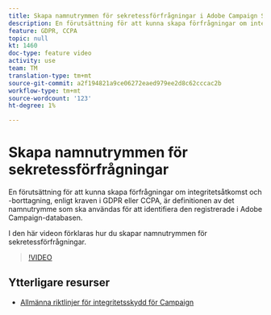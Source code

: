 ```yaml
---
title: Skapa namnutrymmen för sekretessförfrågningar i Adobe Campaign Standard (ACS)
description: En förutsättning för att kunna skapa förfrågningar om integritetsåtkomst och -borttagning, enligt kraven i GDPR eller CCPA, är definitionen av det namnutrymme som ska användas för att identifiera den registrerade i Adobe Campaign-databasen. I den här videon förklaras hur du skapar namnutrymmen för sekretessförfrågningar.
feature: GDPR, CCPA
topic: null
kt: 1460
doc-type: feature video
activity: use
team: TM
translation-type: tm+mt
source-git-commit: a2f194821a9ce06272eaed979ee2d8c62cccac2b
workflow-type: tm+mt
source-wordcount: '123'
ht-degree: 1%

---
```



# Skapa namnutrymmen för sekretessförfrågningar

En förutsättning för att kunna skapa förfrågningar om integritetsåtkomst och -borttagning, enligt kraven i GDPR eller CCPA, är definitionen av det namnutrymme som ska användas för att identifiera den registrerade i Adobe Campaign-databasen.

I den här videon förklaras hur du skapar namnutrymmen för sekretessförfrågningar.

>[!VIDEO](https://video.tv.adobe.com/v/22600?quality=12)

## Ytterligare resurser

* [Allmänna riktlinjer för integritetsskydd för Campaign](https://helpx.adobe.com/campaign/kb/campaign-privacy-overview.html)
